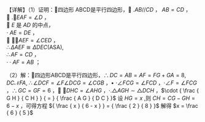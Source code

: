 【详解】（1）证明：四边形 ABCD是平行四边形， $. A B / / C D$ ， $A B = C D$ ，  
 $. \angle E A F = \angle D$ ，  
 $E$ 是 $A D$ 的中点，  
$\cdot \ A E = D E$ ，  
 $\cdot \angle A E F = \angle C E D$ ，  
$\therefore \Delta A E F \cong \Delta D E C ( { \mathrm { A S A } } ) ,$   
$\therefore A F = C D$ ，  
$\cdot \cdot A F = A B$ ；

（2）解：四边形ABCD是平行四边形，$\therefore D C = A B = A F = F G + G A = 8 , D C \mathcal { N } F A ,$ $\therefore \angle D C F = \angle F \angle D C G = \angle C G B$ ，• $\cdot \angle F C G = \angle F C D$ ，$\cdot \angle F = \angle F C G$ ，$\therefore G C = G F = 6$ ， $\angle D H C = \angle A H G$ ，$\cdot . \triangle A G H { \sim } \triangle D C H$ ，$\cdot { \frac { G H } { C H } } { = } { \frac { A G } { D C } }$ 设 $H G = x$ ,则 $C H = C G - G H = 6 - x$ ，可得方程 ${ \frac { x } { 6 - x } } = { \frac { 2 } { 8 } }$ 解得 $x = \frac { 6 } { 5 }$
